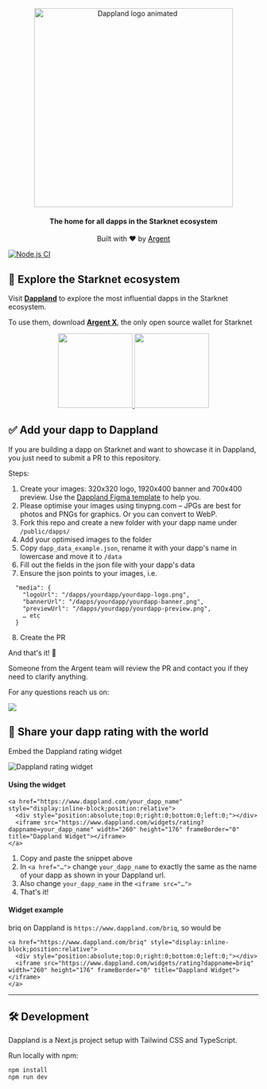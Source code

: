 <div align="center">
    <img src="./src/assets/logo-dappland.gif" alt="Dappland logo animated"width=400 alt="dappland-logo" />
    <h4>The home for all dapps in the Starknet ecosystem</h4>
    <p>Built with ❤️ by <a style="text-decoration: underline; color:black" href="https://argent.xyz">Argent</p>
</div>

[![Node.js CI](https://github.com/argentlabs/dappland/actions/workflows/deploy.yml/badge.svg)](https://github.com/argentlabs/dappland/actions/workflows/deploy.yml)

## 🧭 Explore the Starknet ecosystem

Visit <a href="https://dappland.com"><b>Dappland</b></a> to explore the most influential dapps in the Starknet ecosystem.

To use them, download <a href="https://github.com/argentlabs/argent-x"><b>Argent X</b></a>, the only open source wallet for Starknet

<div align="center">
    <a href="https://chrome.google.com/webstore/detail/argent-x-starknet-wallet/dlcobpjiigpikoobohmabehhmhfoodbb">
        <img src="https://argentwebsite.cdn.prismic.io/argentwebsite/55c4ef75-22fb-476d-a088-d61ae5f44002_button-chrome.svg" width=150/>
    </a>
    <a href="https://addons.mozilla.org/en-GB/firefox/addon/argent-x/">
        <img src="https://argentwebsite.cdn.prismic.io/argentwebsite/8d151e84-6437-4670-9e5c-6614463f8c3a_button-firefox.svg" width=150/>
    </a>
 
</div>

## ✅ Add your dapp to Dappland

If you are building a dapp on Starknet and want to showcase it in Dappland, you just need to submit a PR to this repository.

Steps:

1. Create your images: 320x320 logo, 1920x400 banner and 700x400 preview. Use the <a href="https://www.figma.com/community/file/1163928128813560560">Dappland Figma template</a> to help you.
2. Please optimise your images using tinypng.com – JPGs are best for photos and PNGs for graphics. Or you can convert to WebP.
3. Fork this repo and create a new folder with your dapp name under `/public/dapps/`
4. Add your optimised images to the folder
5. Copy `dapp_data_example.json`, rename it with your dapp's name in lowercase and move it to `/data`
6. Fill out the fields in the json file with your dapp's data
7. Ensure the json points to your images, i.e.

```
  "media": {
    "logoUrl": "/dapps/yourdapp/yourdapp-logo.png",
    "bannerUrl": "/dapps/yourdapp/yourdapp-banner.png",
    "previewUrl": "/dapps/yourdapp/yourdapp-preview.png",
    … etc
  }
```

8. Create the PR

And that's it! 🚀

Someone from the Argent team will review the PR and contact you if they need to clarify anything.

For any questions reach us on:

<a href="https://discord.gg/T4PDFHxm6T">
  <img src="https://img.shields.io/badge/Discord-6666FF?style=for-the-badge&logo=discord&logoColor=white">
</a>


## 📣 Share your dapp rating with the world

Embed the Dappland rating widget

<img src="https://dv3jj1unlp2jl.cloudfront.net/dappland/widget-rating.svg" alt="Dappland rating widget" />

#### Using the widget

```
<a href="https://www.dappland.com/your_dapp_name" style="display:inline-block;position:relative">
  <div style="position:absolute;top:0;right:0;bottom:0;left:0;"></div>
  <iframe src="https://www.dappland.com/widgets/rating?dappname=your_dapp_name" width="260" height="176" frameBorder="0" title="Dappland Widget"></iframe>
</a>
```

1. Copy and paste the snippet above
2. In `<a href="…">` change `your_dapp_name` to exactly the same as the name of your dapp as shown in your Dappland url.
3. Also change `your_dapp_name` in the `<iframe src="…">`
4. That's it!

#### Widget example

briq on Dappland is `https://www.dappland.com/briq`, so would be

```
<a href="https://www.dappland.com/briq" style="display:inline-block;position:relative">
  <div style="position:absolute;top:0;right:0;bottom:0;left:0;"></div>
  <iframe src="https://www.dappland.com/widgets/rating?dappname=briq" width="260" height="176" frameBorder="0" title="Dappland Widget"></iframe>
</a>
```

---

## 🛠 Development

Dappland is a Next.js project setup with Tailwind CSS and TypeScript.

Run locally with npm:

```
npm install
npm run dev
```

